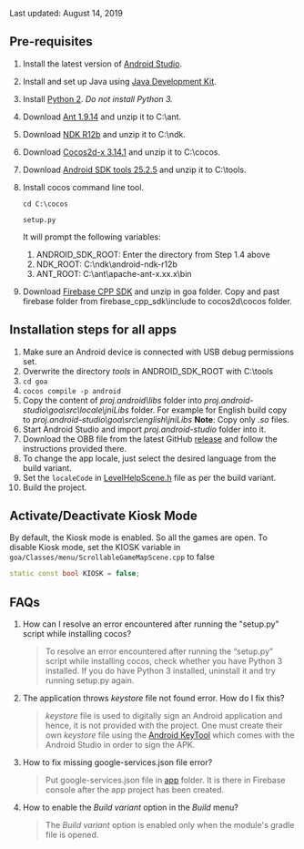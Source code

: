 Last updated: August 14, 2019

## Pre-requisites
1. Install the latest version of [Android Studio](https://developer.android.com/studio).
2. Install and set up Java using [Java Development Kit](https://www.oracle.com/technetwork/java/javase/downloads/jdk8-downloads-2133151.html).
3. Install [Python 2](https://www.python.org/downloads/release/python-2716/). *Do not install Python 3.*
4. Download [Ant 1.9.14](https://ant.apache.org/bindownload.cgi) and unzip it to C:\ant.
5. Download [NDK R12b](https://dl.google.com/android/repository/android-ndk-r12b-windows-x86_64.zip) and unzip it to C:\ndk.
6. Download [Cocos2d-x 3.14.1](https://digitalocean.cocos2d-x.org/Cocos2D-X/cocos2d-x-3.14.1.zip) and unzip it to C:\cocos.
7. Download [Android SDK tools 25.2.5](https://dl.google.com/android/repository/tools_r25.2.5-windows.zip) and unzip it to C:\tools.
8. Install cocos command line tool.

    `cd C:\cocos`
    
    `setup.py`
    
    It will prompt the following variables:
    1. ANDROID_SDK_ROOT: Enter the directory from Step 1.4 above
    2. NDK_ROOT: C:\ndk\android-ndk-r12b
    3. ANT_ROOT: C:\ant\apache-ant-x.xx.x\bin
9. Download [Firebase CPP SDK](https://firebase.google.com/download/cpp) and unzip in goa folder. Copy and past firebase folder from firebase_cpp_sdk\include to cocos2d\cocos folder.

## Installation steps for all apps
1. Make sure an Android device is connected with USB debug permissions set.
2. Overwrite the directory *tools* in ANDROID_SDK_ROOT with C:\tools
3. `cd goa`
4. `cocos compile -p android`
5. Copy the content of _proj.android\libs_ folder into _proj.android-studio\goa\src\locale\jniLibs_ folder. For example for English build copy to _proj.android-studio\goa\src\english\jniLibs_ __Note__: Copy only _.so_ files.
6. Start Android Studio and import _proj.android-studio_ folder into it.
7. Download the OBB file from the latest GitHub [release](https://github.com/maqsoftware/Simple-Class/releases) and follow the instructions provided there.
8. To change the app locale, just select the desired language from the build variant.
9. Set the `localeCode` in [LevelHelpScene.h](https://github.com/maqsoftware/Simple-Class/blob/master/goa/Classes/menu/LevelHelpScene.h) file as per the build variant.
10. Build the project.

## Activate/Deactivate Kiosk Mode
By default, the Kiosk mode is enabled. So all the games are open. To disable Kiosk mode, set the KIOSK variable in 
`goa/Classes/menu/ScrollableGameMapScene.cpp` to false

```cpp
static const bool KIOSK = false;
```

## FAQs
1. How can I resolve an error encountered after running the "setup.py" script while installing cocos?

    > To resolve an error encountered after running the “setup.py” script while installing cocos, check whether you have Python 3 installed. If you do have Python 3 installed, uninstall it and try running setup.py again.

2. The application throws _keystore_ file not found error. How do I fix this?
	> _keystore_ file is used to digitally sign an Android application and hence, it is not provided with the project. One must create their own _keystore_ file using the [Android KeyTool](https://developer.android.com/studio/publish/app-signing) which comes with the Android Studio in order to sign the APK.

3. How to fix missing google-services.json file error?
	> Put google-services.json file in [app](https://github.com/maqsoftware/Simple-Class/tree/master/goa/proj.android-studio/goa/src) folder. It is there in Firebase console after the app project has been created.

4. How to enable the _Build variant_ option in the _Build_ menu?
	> The _Build variant_ option is enabled only when the module's gradle file is opened.
